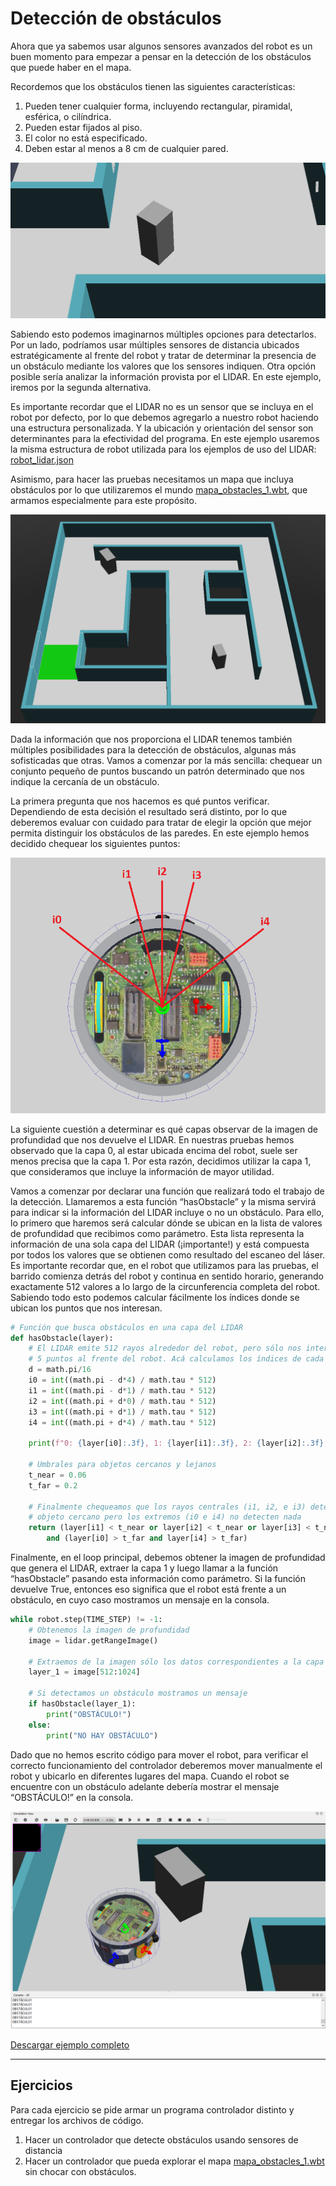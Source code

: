 # Detección de obstáculos

Ahora que ya sabemos usar algunos sensores avanzados del robot es un buen momento para empezar a pensar en la detección de los obstáculos que puede haber en el mapa.

Recordemos que los obstáculos tienen las siguientes características:

1. Pueden tener cualquier forma, incluyendo rectangular, piramidal, esférica, o cilíndrica.
2. Pueden estar fijados al piso.
3. El color no está especificado.
4. Deben estar al menos a 8 cm de cualquier pared.

![](04_Obstaculos/imgs/image-1.png)

Sabiendo esto podemos imaginarnos múltiples opciones para detectarlos. Por un lado, podríamos usar múltiples sensores de distancia ubicados estratégicamente al frente del robot y tratar de determinar la presencia de un obstáculo mediante los valores que los sensores indiquen. Otra opción posible sería analizar la información provista por el LIDAR. En este ejemplo, iremos por la segunda alternativa. 

Es importante recordar que el LIDAR no es un sensor que se incluya en el robot por defecto, por lo que debemos agregarlo a nuestro robot haciendo una estructura personalizada. Y la ubicación y orientación del sensor son determinantes para la efectividad del programa. En este ejemplo usaremos la misma estructura de robot utilizada para los ejemplos de uso del LIDAR: [robot_lidar.json](04_Obstaculos/robot_lidar.json)

Asimismo, para hacer las pruebas necesitamos un mapa que incluya obstáculos por lo que utilizaremos el mundo [mapa_obstacles_1.wbt](04_Obstaculos/mapa_obstacles_1.wbt), que armamos especialmente para este propósito.

![](04_Obstaculos/imgs/image-2.png)

Dada la información que nos proporciona el LIDAR tenemos también múltiples posibilidades para la detección de obstáculos, algunas más sofisticadas que otras. Vamos a comenzar por la más sencilla: chequear un conjunto pequeño de puntos buscando un patrón determinado que nos indique la cercanía de un obstáculo.

La primera pregunta que nos hacemos es qué puntos verificar. Dependiendo de esta decisión el resultado será distinto, por lo que deberemos evaluar con cuidado para tratar de elegir la opción que mejor permita distinguir los obstáculos de las paredes. En este ejemplo hemos decidido chequear los siguientes puntos:

![](04_Obstaculos/imgs/image-3.png)

La siguiente cuestión a determinar es qué capas observar de la imagen de profundidad que nos devuelve el LIDAR. En nuestras pruebas hemos observado que la capa 0, al estar ubicada encima del robot, suele ser menos precisa que la capa 1. Por esta razón, decidimos utilizar la capa 1, que consideramos que incluye la información de mayor utilidad.

Vamos a comenzar por declarar una función que realizará todo el trabajo de la detección. Llamaremos a esta función “hasObstacle” y la misma servirá para indicar si la información del LIDAR incluye o no un obstáculo. Para ello, lo primero que haremos será calcular dónde se ubican en la lista de valores de profundidad que recibimos como parámetro. Esta lista representa la información de una sola capa del LIDAR (¡importante!) y está compuesta por todos los valores que se obtienen como resultado del escaneo del láser. Es importante recordar que, en el robot que utilizamos para las pruebas, el barrido comienza detrás del robot y continua en sentido horario, generando exactamente 512 valores a lo largo de la circunferencia completa del robot. Sabiendo todo esto podemos calcular fácilmente los índices donde se ubican los puntos que nos interesan.

```python
# Función que busca obstáculos en una capa del LIDAR
def hasObstacle(layer):
    # El LIDAR emite 512 rayos alrededor del robot, pero sólo nos interesan 
    # 5 puntos al frente del robot. Acá calculamos los índices de cada rayo 
    d = math.pi/16
    i0 = int((math.pi - d*4) / math.tau * 512)
    i1 = int((math.pi - d*1) / math.tau * 512)
    i2 = int((math.pi + d*0) / math.tau * 512)
    i3 = int((math.pi + d*1) / math.tau * 512)
    i4 = int((math.pi + d*4) / math.tau * 512)

    print(f"0: {layer[i0]:.3f}, 1: {layer[i1]:.3f}, 2: {layer[i2]:.3f}, 3: {layer[i3]:.3f}, 4: {layer[i4]:.3f}")

    # Umbrales para objetos cercanos y lejanos
    t_near = 0.06
    t_far = 0.2

    # Finalmente chequeamos que los rayos centrales (i1, i2, e i3) detecten
    # objeto cercano pero los extremos (i0 e i4) no detecten nada
    return (layer[i1] < t_near or layer[i2] < t_near or layer[i3] < t_near) \
        and (layer[i0] > t_far and layer[i4] > t_far)
```

Finalmente, en el loop principal, debemos obtener la imagen de profundidad que genera el LIDAR, extraer la capa 1 y luego llamar a la función “hasObstacle” pasando esta información como parámetro. Si la función devuelve True, entonces eso significa que el robot está frente a un obstáculo, en cuyo caso mostramos un mensaje en la consola.

```python
while robot.step(TIME_STEP) != -1:
    # Obtenemos la imagen de profundidad
    image = lidar.getRangeImage()

    # Extraemos de la imagen sólo los datos correspondientes a la capa 1
    layer_1 = image[512:1024]

    # Si detectamos un obstáculo mostramos un mensaje
    if hasObstacle(layer_1):
        print("OBSTÁCULO!")
    else:
        print("NO HAY OBSTÁCULO")
```

Dado que no hemos escrito código para mover el robot, para verificar el correcto funcionamiento del controlador deberemos mover manualmente el robot y ubicarlo en diferentes lugares del mapa. Cuando el robot se encuentre con un obstáculo adelante debería mostrar el mensaje “OBSTÁCULO!” en la consola.

![](04_Obstaculos/imgs/image-4.png)

[Descargar ejemplo completo](04_Obstaculos/ejemplo_1.py)

---
## Ejercicios

Para cada ejercicio se pide armar un programa controlador distinto y entregar los archivos de código.

1. Hacer un controlador que detecte obstáculos usando sensores de distancia
2. Hacer un controlador que pueda explorar el mapa [mapa_obstacles_1.wbt](04_Obstaculos/mapa_obstacles_1.wbt) sin chocar con obstáculos.

